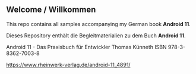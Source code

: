 ## Welcome / Willkommen ##

This repo contains all samples accompanying my German book **Android 11**.

Dieses Repository enthält die Begleitmaterialien zu dem Buch **Android 11**.

Android 11 - Das Praxisbuch für Entwickler
Thomas Künneth
ISBN 978-3-8362-7003-8

https://www.rheinwerk-verlag.de/android-11_4891/